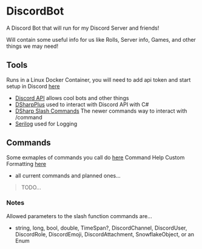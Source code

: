 # DiscordBot

A Discord Bot that will run for my Discord Server and friends!

Will contain some useful info for us like Rolls, Server info, Games, and other things we may need!

## Tools

Runs in a Linux Docker Container, you will need to add api token and start setup in Discord [here](https://discord.com/developers/docs/getting-started)

- [Discord API](https://discord.com/developers/docs/intro) allows cool bots and other things
- [DSharpPlus](https://github.com/DSharpPlus/DSharpPlus) used to interact with Discord API with C#
- [DSharp Slash Commands](https://dsharpplus.github.io/DSharpPlus/articles/slash_commands.html) The newer commands way to interact with /command
- [Serilog](https://dsharpplus.github.io/DSharpPlus/articles/slash_commands.html) used for Logging

## Commands

Some exmaples of commands you call do [here](https://dsharpplus.github.io/DSharpPlus/articles/commands/intro.html)
Command Help Custom Formatting [here](https://dsharpplus.github.io/DSharpPlus/articles/commands/help_formatter.html)

- all current commands and planned ones...

> TODO...

### Notes

Allowed parameters to the slash function commands are...

- string, long, bool, double, TimeSpan?, DiscordChannel, DiscordUser, DiscordRole, DiscordEmoji, DiscordAttachment, SnowflakeObject, or an Enum
